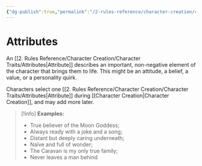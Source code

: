 ```yaml
---
{"dg-publish":true,"permalink":"/2-rules-reference/character-creation/character-traits/attributes/","noteIcon":""}
---
```


# Attributes

An [[2. Rules Reference/Character Creation/Character Traits/Attributes\|Attribute]] describes an important, non-negative element of the character that brings them to life. This might be an attitude, a belief, a value, or a personality quirk. 

Characters select one [[2. Rules Reference/Character Creation/Character Traits/Attributes\|Attribute]] during [[Character Creation\|Character Creation]], and may add more later.

>[!info]
>**Examples:** 
>
>- True believer of the Moon Goddess; 
>- Always ready with a joke and a song; 
>- Distant but deeply caring underneath; 
>- Naïve and full of wonder; 
>- The Caravan is my only true family;
> - Never leaves a man behind   

